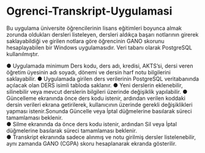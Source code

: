 # Ogrenci-Transkript-Uygulamasi
Bu uygulama üniversite öğrencilerinin lisans eğitimleri boyunca almak zorunda oldukları dersleri listeleyen, dersleri aldıkça başarı notlarının girerek saklayabildiği ve girilen notlara göre öğrencinin GANO skorunu hesaplayabilen bir Windows uygulamasıdır. Veri tabanı olarak PostgreSQL kullanılmıştır.

● Uygulamada minimum Ders kodu, ders adı, kredisi, AKTS’si, dersi veren öğretim üyesinin 
adı soyadı, dönemi ve dersin harf notu bilgilerini saklayabilir. 
● Uygulamada girilen ders verilerinin PostgreSQL veritabanında açılacak olan DERS isimli 
tabloda saklanır. 
● Yeni derslerin eklenebilir, silinebilir veya mevcut derslerin bilgileri üzerinde 
değişiklik yapılabilir. 
● Güncelleme ekranında önce ders kodu istenir, ardından verilen koddaki dersin verileri 
ekrana getirilerek, kullanıcının üzerinde gerekli değişiklikleri yapması istenir.Sonunda Güncelle veya İptal düğmelerine basılarak süreci tamamlaması beklenir.  
● Silme ekranında da önce ders kodu istenir, ardından Sil veya İptal düğmelerine basılarak 
süreci tamamlaması beklenir.  
● Transkript ekranında sadece alınmış ve notu girilmiş dersler listelenebilir, aynı zamanda 
GANO (CGPA) skoru hesaplanarak ekranda gösterilir.
